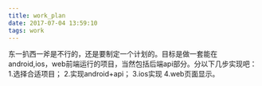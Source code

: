 ```yaml
---
title: work_plan
date: 2017-07-04 13:59:10
tags: work
---
```

东一扒西一斧是不行的，还是要制定一个计划的。目标是做一套能在android,ios，web前端运行的项目，当然包括后端api部分。分以下几步实现吧：
1.选择合适项目；
2.实现android+api；
3.ios实现
4.web页面显示。

